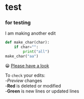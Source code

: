 # test
### for testing
I am making another edit
```python
def make_char(char):
    if char="":
        print("all")
make_char("aa")
```
:grinning: 
[Please have a look](https://www.analyticsvidhya.com/)

To `check` your edits:\
-_Preview_ changes\
-**Red** is deleted or modified\
-**Green** is new lines or updated lines


